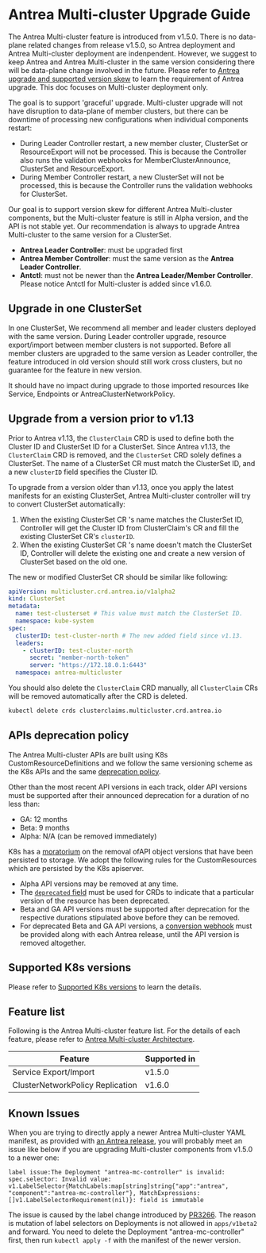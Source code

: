 # Antrea Multi-cluster Upgrade Guide

The Antrea Multi-cluster feature is introduced from v1.5.0. There is no data-plane
related changes from release v1.5.0, so Antrea deployment and Antrea Multi-cluster
deployment are indenpendent. However, we suggest to keep Antrea and Antrea Multi-cluster
in the same version considering there will be data-plane change involved in the future.
Please refer to [Antrea upgrade and supported version skew](../versioning.md#antrea-upgrade-and-supported-version-skew)
to learn the requirement of Antrea upgrade. This doc focuses on Multi-cluster deployment only.

The goal is to support 'graceful' upgrade. Multi-cluster upgrade will not have disruption
to data-plane of member clusters, but there can be downtime of processing new configurations
when individual components restart:

- During Leader Controller restart, a new member cluster, ClusterSet or ResourceExport will
  not be processed. This is because the Controller also runs the validation webhooks for
  MemberClusterAnnounce, ClusterSet and ResourceExport.
- During Member Controller restart, a new ClusterSet will not be processed, this is because
  the Controller runs the validation webhooks for ClusterSet.

Our goal is to support version skew for different Antrea Multi-cluster components, but the
Multi-cluster feature is still in Alpha version, and the API is not stable yet. Our recommendation
is always to upgrade Antrea Multi-cluster to the same version for a ClusterSet.

- **Antrea Leader Controller**: must be upgraded first
- **Antrea Member Controller**: must the same version as the **Antrea Leader Controller**.
- **Antctl**: must not be newer than the **Antrea Leader/Member Controller**. Please
  notice Antctl for Multi-cluster is added since v1.6.0.

## Upgrade in one ClusterSet

In one ClusterSet, We recommend all member and leader clusters deployed with the same version.
During Leader controller upgrade, resource export/import between member clusters is not
supported. Before all member clusters are upgraded to the same version as Leader controller,
the feature introduced in old version should still work cross clusters, but no guarantee
for the feature in new version.

It should have no impact during upgrade to those imported resources like Service, Endpoints
or AntreaClusterNetworkPolicy.

## Upgrade from a version prior to v1.13

Prior to Antrea v1.13, the `ClusterClaim` CRD is used to define both the Cluster ID and
ClusterSet ID for a ClusterSet. Since Antrea v1.13, the `ClusterClaim` CRD is removed, and
the `ClusterSet` CRD solely defines a ClusterSet. The name of a ClusterSet CR must match the
ClusterSet ID, and a new `clusterID` field specifies the Cluster ID.

To upgrade from a version older than v1.13, once you apply the latest manifests for an
existing ClusterSet, Antrea Multi-cluster controller will try to convert ClusterSet
automatically:

1. When the existing ClusterSet CR 's name matches the ClusterSet ID, Controller will
get the Cluster ID from ClusterClaim's CR and fill the existing ClusterSet CR's `clusterID`.
2. When the existing ClusterSet CR 's name doesn't match the ClusterSet ID, Controller will
delete the existing one and create a new version of ClusterSet based on the old one.

The new or modified ClusterSet CR should be similar like following:

```yaml
apiVersion: multicluster.crd.antrea.io/v1alpha2
kind: ClusterSet
metadata:
  name: test-clusterset # This value must match the ClusterSet ID.
  namespace: kube-system
spec:
  clusterID: test-cluster-north # The new added field since v1.13.
  leaders:
    - clusterID: test-cluster-north
      secret: "member-north-token"
      server: "https://172.18.0.1:6443"
  namespace: antrea-multicluster
```

You should also delete the `ClusterClaim` CRD manually, all `ClusterClaim` CRs
will be removed automatically after the CRD is deleted.

```bash
kubectl delete crds clusterclaims.multicluster.crd.antrea.io
```

## APIs deprecation policy

The Antrea Multi-cluster APIs are built using K8s CustomResourceDefinitions and we
follow the same versioning scheme as the K8s APIs and the same [deprecation policy](https://kubernetes.io/docs/reference/using-api/deprecation-policy/).

Other than the most recent API versions in each track, older API versions must be
supported after their announced deprecation for a duration of no less than:

- GA: 12 months
- Beta: 9 months
- Alpha: N/A (can be removed immediately)

K8s has a [moratorium](https://github.com/kubernetes/kubernetes/issues/52185) on the
removal ofAPI object versions that have been persisted to storage. We adopt the following
rules for the CustomResources which are persisted by the K8s apiserver.

- Alpha API versions may be removed at any time.
- The [`deprecated` field](https://kubernetes.io/docs/tasks/extend-kubernetes/custom-resources/custom-resource-definition-versioning/#version-deprecation) must be used for CRDs to indicate that a particular version of
  the resource has been deprecated.
- Beta and GA API versions must be supported after deprecation for the respective
  durations stipulated above before they can be removed.
- For deprecated Beta and GA API versions, a [conversion webhook](https://kubernetes.io/docs/tasks/extend-kubernetes/custom-resources/custom-resource-definition-versioning/#webhook-conversion) must be provided along with
  each Antrea release, until the API version is removed altogether.

## Supported K8s versions

Please refer to [Supported K8s versions](../versioning.md#supported-k8s-versions)
to learn the details.

## Feature list

Following is the Antrea Multi-cluster feature list. For the details of each feature,
please refer to [Antrea Multi-cluster Architecture](./architecture.md).

| Feature                          | Supported in |
| -------------------------------- | ------------ |
| Service Export/Import            | v1.5.0       |
| ClusterNetworkPolicy Replication | v1.6.0       |

## Known Issues

When you are trying to directly apply a newer Antrea Multi-cluster YAML manifest, as
provided with [an Antrea release](https://github.com/antrea-io/antrea/releases), you will
probably meet an issue like below if you are upgrading Multi-cluster components
from v1.5.0 to a newer one:

```log
label issue:The Deployment "antrea-mc-controller" is invalid: spec.selector: Invalid value: v1.LabelSelector{MatchLabels:map[string]string{"app":"antrea", "component":"antrea-mc-controller"}, MatchExpressions:[]v1.LabelSelectorRequirement(nil)}: field is immutable
```

The issue is caused by the label change introduced by [PR3266](https://github.com/antrea-io/antrea/pull/3266).
The reason is mutation of label selectors on Deployments is not allowed in `apps/v1beta2`
and forward. You need to delete the Deployment "antrea-mc-controller" first, then run
`kubectl apply -f` with the manifest of the newer version.
